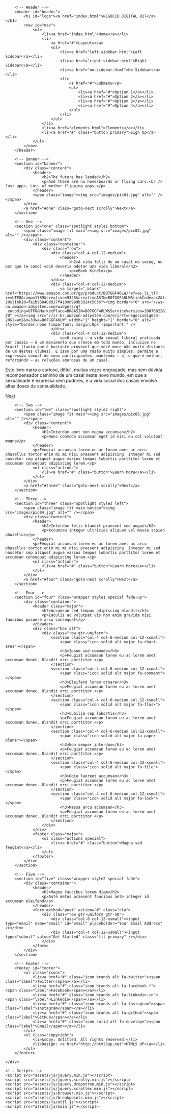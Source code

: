 <!DOCTYPE html>
<!--
	Landed by HTML5 UP
	html5up.net | @ajlkn
	Free for personal and commercial use under the CCA 3.0 license (html5up.net/license)
-->
<html>

<head>
    <title>Negócio Digital 027</title>
    <meta charset="utf-8" />
    <meta name="viewport" content="width=device-width, initial-scale=1, user-scalable=no" />
    <link rel="stylesheet" href="assets/css/main.css" />
    <noscript><link rel="stylesheet" href="assets/css/noscript.css" /></noscript>
</head>

<body class="is-preload landing">
    <div id="page-wrapper">

        <!-- Header -->
        <header id="header">
            <h1 id="logo"><a href="index.html">NEGÓCIO DIGITAL 027</a></h1>
            <nav id="nav">
                <ul>
                    <li><a href="index.html">Home</a></li>
                    <li>
                        <a href="#">Layouts</a>
                        <ul>
                            <li><a href="left-sidebar.html">Left Sidebar</a></li>
                            <li><a href="right-sidebar.html">Right Sidebar</a></li>
                            <li><a href="no-sidebar.html">No Sidebar</a></li>
                            <li>
                                <a href="#">Submenu</a>
                                <ul>
                                    <li><a href="#">Option 1</a></li>
                                    <li><a href="#">Option 2</a></li>
                                    <li><a href="#">Option 3</a></li>
                                    <li><a href="#">Option 4</a></li>
                                </ul>
                            </li>
                        </ul>
                    </li>
                    <li><a href="elements.html">Elements</a></li>
                    <li><a href="#" class="button primary">Sign Up</a></li>
                </ul>
            </nav>
        </header>

        <!-- Banner -->
        <section id="banner">
            <div class="content">
                <header>
                    <h2>The future has landed</h2>
                    <p>And there are no hoverboards or flying cars.<br /> Just apps. Lots of mother flipping apps.</p>
                </header>
                <span class="image"><img src="images/pic01.jpg" alt="" /></span>
            </div>
            <a href="#one" class="goto-next scrolly">Next</a>
        </section>

        <!-- One -->
        <section id="one" class="spotlight style1 bottom">
            <span class="image fit main"><img src="images/pic02.jpg" alt="" /></span>
            <div class="content">
                <div class="container">
                    <div class="row">
                        <div class="col-4 col-12-medium">
                            <header>
                                <h2>A vida feliz de um casal no swing, ou por que (e como) você deveria adotar uma vida liberal</h2>
                                <p>eBook Kindle</p>
                            </header>
                        </div>
                        <div class="col-4 col-12-medium">
                            <a target="_blank"  href="https://www.amazon.com.br/gp/product/B07GGF46LW/ref=as_li_tl?ie=UTF8&camp=1789&creative=9325&creativeASIN=B07GGF46LW&linkCode=as2&tag=negociodig033-20&linkId=fa1b93848d927f41090999b3824c5036"><img border="0" src="//ws-na.amazon-adsystem.com/widgets/q?_encoding=UTF8&MarketPlace=BR&ASIN=B07GGF46LW&ServiceVersion=20070822&ID=AsinImage&WS=1&Format=_SL250_&tag=negociodig033-20" ></a><img src="//ir-br.amazon-adsystem.com/e/ir?t=negociodig033-20&l=am2&o=33&a=B07GGF46LW" width="1" height="1" border="0" alt="" style="border:none !important; margin:0px !important;" />
                        </div>
                        <div class="col-4 col-12-medium">
                            <p>O swing – a vida sexual liberal praticada por casais – é um movimento que cresce em todo mundo, inclusive no Brasil (tanto que é bastante provável que você more não muito distante de um destes clubes). E isso por uma razão muito simples: permite a expressão sexual de seus participantes, mantendo – e, o que é melhor, reforçando – as relações amorosas de um casal.
Este livro narra o curioso, difícil, muitas vezes engraçado, mas sem dúvida recompensador caminho de um casal neste novo mundo, em que a sexualidade é expressa sem pudores, e a vida social dos casais envolve altas doses de sensualidade.</p>
                        </div>
                    </div>
                </div>
            </div>
            <a href="#two" class="goto-next scrolly">Next</a>
        </section>

        <!-- Two -->
        <section id="two" class="spotlight style2 right">
            <span class="image fit main"><img src="images/pic03.jpg" alt="" /></span>
            <div class="content">
                <header>
                    <h2>Interdum amet non magna accumsan</h2>
                    <p>Nunc commodo accumsan eget id nisi eu col volutpat magna</p>
                </header>
                <p>Feugiat accumsan lorem eu ac lorem amet ac arcu phasellus tortor enim mi mi nisi praesent adipiscing. Integer mi sed nascetur cep aliquet augue varius tempus lobortis porttitor lorem et accumsan consequat adipiscing lorem.</p>
                <ul class="actions">
                    <li><a href="#" class="button">Learn More</a></li>
                </ul>
            </div>
            <a href="#three" class="goto-next scrolly">Next</a>
        </section>

        <!-- Three -->
        <section id="three" class="spotlight style3 left">
            <span class="image fit main bottom"><img src="images/pic04.jpg" alt="" /></span>
            <div class="content">
                <header>
                    <h2>Interdum felis blandit praesent sed augue</h2>
                    <p>Accumsan integer ultricies aliquam vel massa sapien phasellus</p>
                </header>
                <p>Feugiat accumsan lorem eu ac lorem amet ac arcu phasellus tortor enim mi mi nisi praesent adipiscing. Integer mi sed nascetur cep aliquet augue varius tempus lobortis porttitor lorem et accumsan consequat adipiscing lorem.</p>
                <ul class="actions">
                    <li><a href="#" class="button">Learn More</a></li>
                </ul>
            </div>
            <a href="#four" class="goto-next scrolly">Next</a>
        </section>

        <!-- Four -->
        <section id="four" class="wrapper style1 special fade-up">
            <div class="container">
                <header class="major">
                    <h2>Accumsan sed tempus adipiscing blandit</h2>
                    <p>Iaculis ac volutpat vis non enim gravida nisi faucibus posuere arcu consequat</p>
                </header>
                <div class="box alt">
                    <div class="row gtr-uniform">
                        <section class="col-4 col-6-medium col-12-xsmall">
                            <span class="icon solid alt major fa-chart-area"></span>
                            <h3>Ipsum sed commodo</h3>
                            <p>Feugiat accumsan lorem eu ac lorem amet accumsan donec. Blandit orci porttitor.</p>
                        </section>
                        <section class="col-4 col-6-medium col-12-xsmall">
                            <span class="icon solid alt major fa-comment"></span>
                            <h3>Eleifend lorem ornare</h3>
                            <p>Feugiat accumsan lorem eu ac lorem amet accumsan donec. Blandit orci porttitor.</p>
                        </section>
                        <section class="col-4 col-6-medium col-12-xsmall">
                            <span class="icon solid alt major fa-flask"></span>
                            <h3>Cubilia cep lobortis</h3>
                            <p>Feugiat accumsan lorem eu ac lorem amet accumsan donec. Blandit orci porttitor.</p>
                        </section>
                        <section class="col-4 col-6-medium col-12-xsmall">
                            <span class="icon solid alt major fa-paper-plane"></span>
                            <h3>Non semper interdum</h3>
                            <p>Feugiat accumsan lorem eu ac lorem amet accumsan donec. Blandit orci porttitor.</p>
                        </section>
                        <section class="col-4 col-6-medium col-12-xsmall">
                            <span class="icon solid alt major fa-file"></span>
                            <h3>Odio laoreet accumsan</h3>
                            <p>Feugiat accumsan lorem eu ac lorem amet accumsan donec. Blandit orci porttitor.</p>
                        </section>
                        <section class="col-4 col-6-medium col-12-xsmall">
                            <span class="icon solid alt major fa-lock"></span>
                            <h3>Massa arcu accumsan</h3>
                            <p>Feugiat accumsan lorem eu ac lorem amet accumsan donec. Blandit orci porttitor.</p>
                        </section>
                    </div>
                </div>
                <footer class="major">
                    <ul class="actions special">
                        <li><a href="#" class="button">Magna sed feugiat</a></li>
                    </ul>
                </footer>
            </div>
        </section>

        <!-- Five -->
        <section id="five" class="wrapper style2 special fade">
            <div class="container">
                <header>
                    <h2>Magna faucibus lorem diam</h2>
                    <p>Ante metus praesent faucibus ante integer id accumsan eleifend</p>
                </header>
                <form method="post" action="#" class="cta">
                    <div class="row gtr-uniform gtr-50">
                        <div class="col-8 col-12-xsmall"><input type="email" name="email" id="email" placeholder="Your Email Address" /></div>
                        <div class="col-4 col-12-xsmall"><input type="submit" value="Get Started" class="fit primary" /></div>
                    </div>
                </form>
            </div>
        </section>

        <!-- Footer -->
        <footer id="footer">
            <ul class="icons">
                <li><a href="#" class="icon brands alt fa-twitter"><span class="label">Twitter</span></a></li>
                <li><a href="#" class="icon brands alt fa-facebook-f"><span class="label">Facebook</span></a></li>
                <li><a href="#" class="icon brands alt fa-linkedin-in"><span class="label">LinkedIn</span></a></li>
                <li><a href="#" class="icon brands alt fa-instagram"><span class="label">Instagram</span></a></li>
                <li><a href="#" class="icon brands alt fa-github"><span class="label">GitHub</span></a></li>
                <li><a href="#" class="icon solid alt fa-envelope"><span class="label">Email</span></a></li>
            </ul>
            <ul class="copyright">
                <li>&copy; Untitled. All rights reserved.</li>
                <li>Design: <a href="http://html5up.net">HTML5 UP</a></li>
            </ul>
        </footer>

    </div>

    <!-- Scripts -->
    <script src="assets/js/jquery.min.js"></script>
    <script src="assets/js/jquery.scrolly.min.js"></script>
    <script src="assets/js/jquery.dropotron.min.js"></script>
    <script src="assets/js/jquery.scrollex.min.js"></script>
    <script src="assets/js/browser.min.js"></script>
    <script src="assets/js/breakpoints.min.js"></script>
    <script src="assets/js/util.js"></script>
    <script src="assets/js/main.js"></script>

</body>

</html>